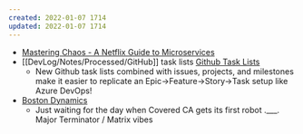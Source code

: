 ```yaml
---
created: 2022-01-07 1714
updated: 2022-01-07 1714
---
```

- [Mastering Chaos - A Netflix Guide to Microservices](https://youtu.be/CZ3wIuvmHeM)
- [[DevLog/Notes/Processed/GitHub]] task lists [Github Task Lists](https://youtu.be/BplF7vHXewA)
	- New Github task lists combined with issues, projects, and milestones make it easier to replicate an Epic->Feature->Story->Task setup like Azure DevOps!
- [Boston Dynamics](https://www.facebook.com/watch/?v=939320813295083)
	- Just waiting for the day when Covered CA gets its first robot .___. 
	  Major Terminator / Matrix vibes